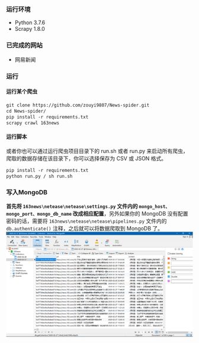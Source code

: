 ### 运行环境
- Python 3.7.6
- Scrapy 1.8.0

### 已完成的网站
- 网易新闻

### 运行
#### 运行某个爬虫
```
git clone https://github.com/zouyi9807/News-spider.git
cd News-spider/
pip install -r requirements.txt
scrapy crawl 163news
```
#### 运行脚本
或者你也可以通过运行爬虫项目目录下的 run.sh 或者 run.py 来启动所有爬虫，爬取的数据存储在该目录下，你可以选择保存为 CSV 或 JSON 格式。
```
pip install -r requirements.txt
python run.py / sh run.sh
```

### 写入MongoDB
**首先将 `163news\netease\netease\settings.py` 文件内的 `mongo_host、mongo_port、mongo_db_name` 改成相应配置**，另外如果你的 MongoDB 没有配置密码的话，需要将 `163news\netease\netease\pipelines.py` 文件内的 `db.authenticate()` 注释，之后就可以将数据爬取到 MongoDB 了。  
![navicat](img/navicat.png)
